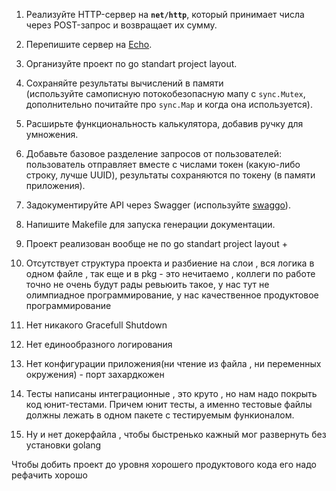 1. Реализуйте HTTP-сервер на **`net/http`**, который принимает числа через POST-запрос и возвращает их сумму.
2. Перепишите сервер на [Echo](https://echo.labstack.com/guide/routing/).
3. Организуйте проект по go standart project layout.
4. Сохраняйте результаты вычислений в памяти (используйте самописную потокобезопасную мапу с `sync.Mutex`, дополнительно почитайте про `sync.Map` и когда она используется).
5. Расширьте функциональность калькулятора, добавив ручку для умножения.
6. Добавьте базовое разделение запросов от пользователей: пользователь отправляет вместе с числами токен (какую-либо строку, лучше UUID), результаты сохраняются по токену (в памяти приложения).
7. Задокументируйте API через Swagger (используйте [swaggo](https://github.com/swaggo/swag)).
8. Напишите Makefile для запуска генерации документации.

1. Проект реализован вообще не по go standart project layout +
2. Отсутствует структура проекта и разбиение на слои , вся логика в одном файле , так еще и в pkg - это нечитаемо , коллеги по работе точно не очень будут рады ревьюить такое, у нас тут не олимпиадное программирование, у нас качественное продуктовое программирование
3. Нет никакого Gracefull Shutdown 
4. Нет единообразного логирования 
5. Нет конфигурации приложения(ни чтение из файла , ни переменных окружения) - порт захардкожен
6. Тесты написаны интеграционные , это круто , но нам надо покрыть код юнит-тестами. Причем юнит тесты, а именно тестовые файлы должны лежать в одном пакете с тестируемым функионалом. 
7. Ну и нет докерфайла , чтобы быстренько кажный мог развернуть без установки golang


Чтобы добить проект до уровня хорошего продуктового кода его надо рефачить хорошо